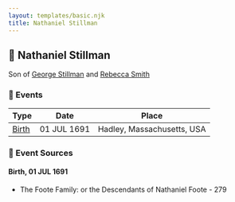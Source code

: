 ```yaml
---
layout: templates/basic.njk
title: Nathaniel Stillman
---
```

## 🔵 Nathaniel Stillman

Son of [George Stillman](/people/6/67040632) and [Rebecca Smith](/people/7/76162584)

### 📆 Events

Type | Date | Place
------ | ------ | ------
[Birth](#event-9debaa6f-5dce-4eae-9cf7-3c8e012be904) | 01 JUL 1691 | Hadley, Massachusetts, USA

### 📰 Event Sources

#### <a id="event-9debaa6f-5dce-4eae-9cf7-3c8e012be904"></a> Birth, 01 JUL 1691
* The Foote Family: or the Descendants of Nathaniel Foote  - 279